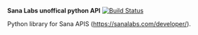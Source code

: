 **Sana Labs unoffical python API** [![Build Status](https://travis-ci.com/jollescott/sana-python.svg?branch=master)](https://travis-ci.com/jollescott/sana-python)

Python library for Sana APIS (https://sanalabs.com/developer/).